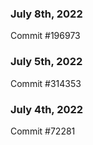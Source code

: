 ### July 8th, 2022

Commit #196973

### July 5th, 2022

Commit #314353


### July 4th, 2022

Commit #72281
